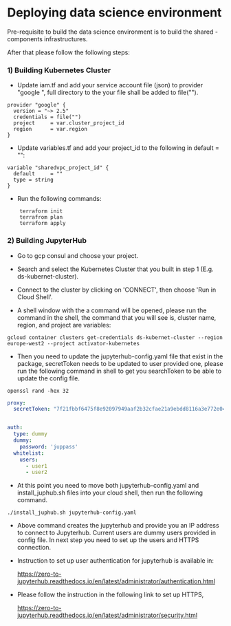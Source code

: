 # Deploying data science environment

Pre-requisite to build the data science environment is to build the shared
-components infrastructures.

After that please follow the following steps:

### 1) Building Kubernetes Cluster

* Update iam.tf and add your service account file (json) to provider "google
", full directory to the your file shall be added to file("").
```hcl-terraform
provider "google" {
  version = "~> 2.5"
  credentials = file("")
  project     = var.cluster_project_id
  region      = var.region
}
```
* Update variables.tf and add your project_id to the following in default = "":
```hcl-terraform
variable "sharedvpc_project_id" {
  default     = ""
  type = string
}
```

* Run the following commands:

```
    terraform init
    terrafrom plan
    terraform apply
```

### 2) Building JupyterHub

* Go to gcp consul and choose your project.

* Search and select the Kubernetes Cluster that you built in step 1 
(E.g. ds-kubernet-cluster).

* Connect to the cluster by clicking on 'CONNECT', then choose 'Run in Cloud
 Shell'.
 
* A shell window with the a command will be opened, please run the command
 in the shell, the command that you will see is, cluster name, region, and
  project are variables:
```shell script
gcloud container clusters get-credentials ds-kubernet-cluster --region europe-west2 --project activator-kubernetes
```
* Then you need to update the jupyterhub-config.yaml file that exist in the
 package, secretToken needs to be updated to user provided one, please run
  the following command in shell to get you searchToken to be able to update
   the config file.

```shell script
openssl rand -hex 32
```
 
```yaml
proxy:
  secretToken: "7f21fbbf6475f8e92097949aaf2b32cfae21a9ebdd8116a3e772e0422687a3d5"


auth:
  type: dummy
  dummy:
    password: 'juppass'
  whitelist:
    users:
      - user1
      - user2

```

* At this point you need to move both jupyterhub-config.yaml and
 install_juphub.sh files into your cloud shell, then run the following command.
```shell script
./install_juphub.sh jupyterhub-config.yaml
```

* Above command creates the jupyterhub and provide you an IP address to
 connect to Jupyterhub. Current users are dummy users provided in config
  file. In next step you need to set up the users and HTTPS connection.
  
* Instruction to set up user authentication for jupyterhub is available in:

    https://zero-to-jupyterhub.readthedocs.io/en/latest/administrator/authentication.html

* Please follow the instruction in the following link to set up HTTPS, 

    https://zero-to-jupyterhub.readthedocs.io/en/latest/administrator/security.html

 